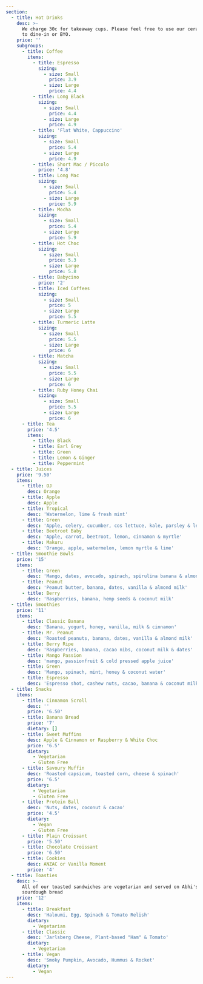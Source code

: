```yaml
---
section:
  - title: Hot Drinks
    desc: >-
      We charge 30c for takeaway cups. Please feel free to use our ceramic ones
      to dine-in or BYO.
    price: ''
    subgroups:
      - title: Coffee
        items:
          - title: Espresso
            sizing:
              - size: Small
                price: 3.9
              - size: Large
                price: 4.4
          - title: Long Black
            sizing:
              - size: Small
                price: 4.4
              - size: Large
                price: 4.9
          - title: 'Flat White, Cappuccino'
            sizing:
              - size: Small
                price: 5.4
              - size: Large
                price: 4.9
          - title: Short Mac / Piccolo
            price: '4.8'
          - title: Long Mac
            sizing:
              - size: Small
                price: 5.4
              - size: Large
                price: 5.9
          - title: Mocha
            sizing:
              - size: Small
                price: 5.4
              - size: Large
                price: 5.9
          - title: Hot Choc
            sizing:
              - size: Small
                price: 5.3
              - size: Large
                price: 5.8
          - title: Babycino
            price: '2'
          - title: Iced Coffees
            sizing:
              - size: Small
                price: 5
              - size: Large
                price: 5.5
          - title: Turmeric Latte
            sizing:
              - size: Small
                price: 5.5
              - size: Large
                price: 6
          - title: Matcha
            sizing:
              - size: Small
                price: 5.5
              - size: Large
                price: 6
          - title: Ruby Honey Chai
            sizing:
              - size: Small
                price: 5.5
              - size: Large
                price: 6
      - title: Tea
        price: '4.5'
        items:
          - title: Black
          - title: Earl Grey
          - title: Green
          - title: Lemon & Ginger
          - title: Peppermint
  - title: Juices
    price: '9.50'
    items:
      - title: OJ
        desc: Orange
      - title: Apple
        desc: Apple
      - title: Tropical
        desc: 'Watermelon, lime & fresh mint'
      - title: Green
        desc: 'Apple, celery, cucumber, cos lettuce, kale, parsley & lemon'
      - title: Beetroot Baby
        desc: 'Apple, carrot, beetroot, lemon, cinnamon & myrtle'
      - title: Makuru
        desc: 'Orange, apple, watermelon, lemon myrtle & lime'
  - title: Smoothie Bowls
    price: '15'
    items:
      - title: Green
        desc: 'Mango, dates, avocado, spinach, spirulina banana & almond milk'
      - title: Peanut
        desc: 'Peanut butter, banana, dates, vanilla & almond milk'
      - title: Berry
        desc: 'Raspberries, banana, hemp seeds & coconut milk'
  - title: Smoothies
    price: '11'
    items:
      - title: Classic Banana
        desc: 'Banana, yogurt, honey, vanilla, milk & cinnamon'
      - title: Mr. Peanut
        desc: 'Roasted peanuts, banana, dates, vanilla & almond milk'
      - title: Berry Ripe
        desc: 'Raspberries, banana, cacao nibs, coconut milk & dates'
      - title: Mango Passion
        desc: 'mango, passionfruit & cold pressed apple juice'
      - title: Green
        desc: 'Mango, spinach, mint, honey & coconut water'
      - title: Espresso
        desc: 'Espresso shot, cashew nuts, cacao, banana & coconut milk'
  - title: Snacks
    items:
      - title: Cinnamon Scroll
        desc: ''
        price: '6.50'
      - title: Banana Bread
        price: '7'
        dietary: []
      - title: Sweet Muffins
        desc: Apple & Cinnamon or Raspberry & White Choc
        price: '6.5'
        dietary:
          - Vegetarian
          - Gluten Free
      - title: Savoury Muffin
        desc: 'Roasted capsicum, toasted corn, cheese & spinach'
        price: '6.5'
        dietary:
          - Vegetarian
          - Gluten Free
      - title: Protein Ball
        desc: 'Nuts, dates, coconut & cacao'
        price: '4.5'
        dietary:
          - Vegan
          - Gluten Free
      - title: Plain Croissant
        price: '5.50'
      - title: Chocolate Croissant
        price: '6.50'
      - title: Cookies
        desc: ANZAC or Vanilla Moment
        price: '4'
  - title: Toasties
    desc: >-
      All of our toasted sandwiches are vegetarian and served on Abhi's
      sourdough bread
    price: '12'
    items:
      - title: Breakfast
        desc: 'Haloumi, Egg, Spinach & Tomato Relish'
        dietary:
          - Vegetarian
      - title: Classic
        desc: 'Jarlsberg Cheese, Plant-based "Ham" & Tomato'
        dietary:
          - Vegetarian
      - title: Vegan
        desc: 'Smoky Pumpkin, Avocado, Hummus & Rocket'
        dietary:
          - Vegan
---
```


